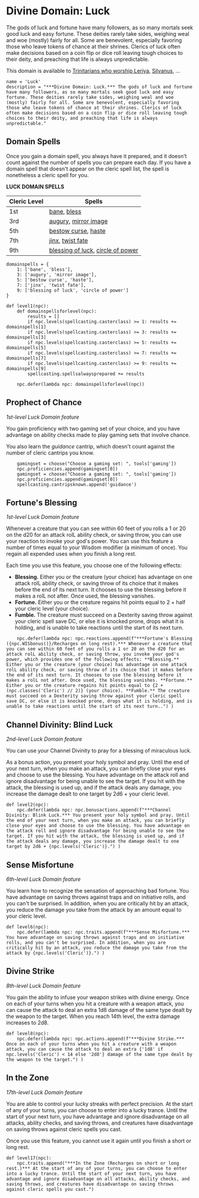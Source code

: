 # Divine Domain: Luck
The gods of luck and fortune have many followers, as so many mortals seek good luck and easy fortune. These deities rarely take sides, weighing weal and woe (mostly) fairly for all. Some are benevolent, especially favoring those who leave tokens of chance at their shrines. Clerics of luck often make decisions based on a coin flip or dice roll leaving tough choices to their deity, and preaching that life is always unpredictable.

This domain is available to [Trinitarians who worship Leriya](../../Religions/Trinitarian.md#leriya), [Silvanus](../../Religions/Pantheon/Silvanus.md), ...

```
name = 'Luck'
description = "***Divine Domain: Luck.*** The gods of luck and fortune have many followers, as so many mortals seek good luck and easy fortune. These deities rarely take sides, weighing weal and woe (mostly) fairly for all. Some are benevolent, especially favoring those who leave tokens of chance at their shrines. Clerics of luck often make decisions based on a coin flip or dice roll leaving tough choices to their deity, and preaching that life is always unpredictable."
```

## Domain Spells
Once you gain a domain spell, you always have it prepared, and it doesn't count against the number of spells you can prepare each day. If you have a domain spell that doesn't appear on the cleric spell list, the spell is nonetheless a cleric spell for you.

**LUCK DOMAIN SPELLS**

Cleric Level|Spells
------------|------
1st | [bane](../../Magic/Spells/bane.md), [bless](../../Magic/Spells/bless.md)
3rd | [augury](../../Magic/Spells/augury.md), [mirror image](../../Magic/Spells/mirror-image.md)
5th | [bestow curse](../../Magic/Spells/bestow-curse.md), [haste](../../Magic/Spells/haste.md)
7th | [jinx](../../Magic/Spells/jinx.md), [twist fate](../../Magic/Spells/twist-fate.md)
9th | [blessing of luck](../../Magic/Spells/blessing-of-luck.md), [circle of power](../../Magic/Spells/circle-of-power.md)

```
domainspells = {
    1: ['bane', 'bless'],
    3: ['augury', 'mirror image'],
    5: ['bestow curse', 'haste'],
    7: ['jinx', 'twist fate'],
    9: ['blessing of luck', 'circle of power']
}

def level1(npc):
    def domainspellsforlevel(npc):
        results = []
        if npc.levels(spellcasting.casterclass) >= 1: results += domainspells[1]
        if npc.levels(spellcasting.casterclass) >= 3: results += domainspells[3]
        if npc.levels(spellcasting.casterclass) >= 5: results += domainspells[5]
        if npc.levels(spellcasting.casterclass) >= 7: results += domainspells[7]
        if npc.levels(spellcasting.casterclass) >= 9: results += domainspells[9]
        spellcasting.spellsalwaysprepared += results

    npc.defer(lambda npc: domainspellsforlevel(npc))
```

## Prophect of Chance
*1st-level Luck Domain feature*

You gain proficiency with two gaming set of your choice, and you have advantage on ability checks made to play gaming sets that involve chance.

You also learn the *guidance* cantrip, which doesn't count against the number of cleric cantrips you know.

```
    gamingset = choose("Choose a gaming set: ", tools['gaming'])
    npc.proficiencies.append(gamingset[0])
    gamingset = choose("Choose a gaming set: ", tools['gaming'])
    npc.proficiencies.append(gamingset[0])
    spellcasting.cantripsknown.append('guidance')
```

## Fortune's Blessing
*1st-level Luck Domain feature*

Whenever a creature that you can see within 60 feet of you rolls a 1 or 20 on the d20 for an attack rolL ability check, or saving throw, you can use your reaction to invoke your god's power. You can use this feature a number of times equal to your Wisdom modifier (a minimum of once). You regain all expended uses when you finish a long rest.

Each time you use this feature, you choose one of the following effects:

* **Blessing.** Either you or the creature (your choice) has advantage on one attack rolL ability check, or saving throw of its choice that it makes before the end of its next turn. It chooses to use the blessing before it makes a rolL not after. Once used, the blessing vanishes. 
* **Fortune.** Either you or the creature regains hit points equal to 2 + half your cleric level (your choice).
* **Fumble.** The creature must succeed on a Dexterity saving throw against your cleric spell save DC, or else it is knocked prone, drops what it is holding, and is unable to take reactions until the start of its next turn.

```
    npc.defer(lambda npc: npc.reactions.append(f"***Fortune's Blessing ({npc.WISbonus()}/Recharges on long rest).*** Whenever a creature that you can see within 60 feet of you rolls a 1 or 20 on the d20 for an attack rolL ability check, or saving throw, you invoke your god's power, which provides one of the following effects: **Blessing.** Either you or the creature (your choice) has advantage on one attack rolL ability check, or saving throw of its choice that it makes before the end of its next turn. It chooses to use the blessing before it makes a rolL not after. Once used, the blessing vanishes. **Fortune.** Either you or the creature regains hit points equal to {2 + (npc.classes('Cleric') // 2)} (your choice). **Fumble.** The creature must succeed on a Dexterity saving throw against your cleric spell save DC, or else it is knocked prone, drops what it is holding, and is unable to take reactions until the start of its next turn..") )
```

## Channel Divinity: Blind Luck
*2nd-level Luck Domain feature*

You can use your Channel Divinity to pray for a blessing of miraculous luck.

As a bonus action, you present your holy symbol and pray. Until the end of your next turn, when you make an attack, you can briefly close your eyes and choose to use the blessing. You have advantage on the attack roll and ignore disadvantage for being unable to see the target. If you hit with the attack, the blessing is used up, and if the attack deals any damage, you increase the damage dealt to one target by 2d6 + your cleric level.

```
def level2(npc):
    npc.defer(lambda npc: npc.bonusactions.append(f"***Channel Divinity: Blink Luck.*** You present your holy symbol and pray. Until the end of your next turn, when you make an attack, you can briefly close your eyes and choose to use the blessing. You have advantage on the attack roll and ignore disadvantage for being unable to see the target. If you hit with the attack, the blessing is used up, and if the attack deals any damage, you increase the damage dealt to one target by 2d6 + {npc.levels('Cleric')}.") )
```

## Sense Misfortune
*6th-level Luck Domain feature*

You learn how to recognize the sensation of approaching bad fortune. You have advantage on saving throws against traps and on initiative rolls, and you can't be surprised. In addition, when you are critically hit by an attack, you reduce the damage you take from the attack by an amount equal to your cleric level.

```
def level6(npc):
    npc.defer(lambda npc: npc.traits.append(f"***Sense Misfortune.*** You have advantage on saving throws against traps and on initiative rolls, and you can't be surprised. In addition, when you are critically hit by an attack, you reduce the damage you take from the attack by {npc.levels('Cleric')}.") )
```

## Divine Strike
*8th-level Luck Domain feature*

You gain the ability to infuse your weapon strikes with divine energy. Once on each of your turns when you hit a creature with a weapon attack, you can cause the attack to deal an extra 1d8 damage of the same type dealt by the weapon to the target. When you reach 14th level, the extra damage increases to 2d8.

```
def level8(npc):
    npc.defer(lambda npc: npc.actions.append(f"***Divine Strike.*** Once on each of your turns when you hit a creature with a weapon attack, you can cause the attack to deal an extra {'1d8' if npc.levels('Cleric') < 14 else '2d8'} damage of the same type dealt by the weapon to the target.") )
```

## In the Zone
*17th-level Luck Domain feature*

You are able to control your lucky streaks with perfect precision. At the start of any of your turns, you can choose to enter into a lucky trance. Until the start of your next turn, you have advantage and ignore disadvantage on all attacks, ability checks, and saving throws, and creatures have disadvantage on saving throws against cleric spells you cast.

Once you use this feature, you cannot use it again until you finish a short or long rest.

```
def level17(npc):
    npc.traits.append("***In the Zone (Recharges on short or long rest.)*** At the start of any of your turns, you can choose to enter into a lucky trance. Until the start of your next turn, you have advantage and ignore disadvantage on all attacks, ability checks, and saving throws, and creatures have disadvantage on saving throws against cleric spells you cast.")
```
